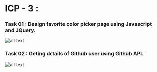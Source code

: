 
# ICP - 3 :

### Task 01 : Design favorite color picker page using Javascript and JQuery.

![alt text](https://github.com/chkrish9/CSEE5590_Web-Cloud-Mobile_ICP/blob/master/Web/ICP_3/documentation/colorpicker.PNG "Color picker")

### Task 02 : Geting details of Github user using Github API.

![alt text](https://github.com/chkrish9/CSEE5590_Web-Cloud-Mobile_ICP/blob/master/Web/ICP_3/documentation/github.PNG "Github")
